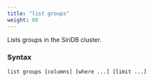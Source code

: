 ```yaml
---
title: "list groups"
weight: 60
---
```


Lists groups in the SiriDB cluster.

### Syntax

	list groups [columns] [where ...] [limit ...]
